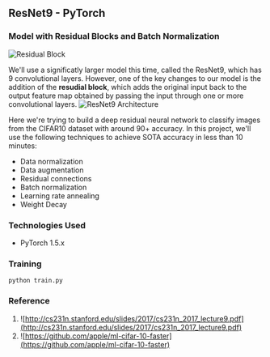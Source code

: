 ## ResNet9 - PyTorch

### Model with Residual Blocks and Batch Normalization
![Residual Block](https://cv-tricks.com/wp-content/uploads/2019/07/Simple_Residual_Block.png)

We'll use a significatly larger model this time, called the ResNet9, which has 9 convolutional layers. However, one of the key changes to our model is the addition of the **resudial block**, which adds the original input back to the output feature map obtained by passing the input through one or more convolutional layers.
![ResNet9 Architecture](https://raw.githubusercontent.com/lambdal/cifar10-fast/master/net.svg?sanitize=true)

Here we're trying to build a deep residual neural network to classify images from the CIFAR10 dataset with around 90+ accuracy. In this project, we'll use the following techniques to achieve SOTA accuracy in less than 10 minutes:

-   Data normalization
-   Data augmentation
-   Residual connections
-   Batch normalization
-   Learning rate annealing
-   Weight Decay

### Technologies Used
- PyTorch 1.5.x

### Training

    python train.py

### Reference
1. ![http://cs231n.stanford.edu/slides/2017/cs231n_2017_lecture9.pdf](http://cs231n.stanford.edu/slides/2017/cs231n_2017_lecture9.pdf)
2. ![https://github.com/apple/ml-cifar-10-faster](https://github.com/apple/ml-cifar-10-faster)
